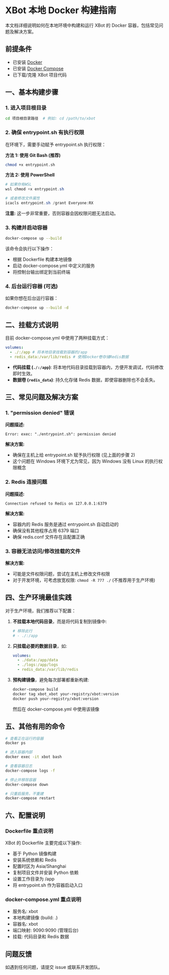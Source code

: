 # XBot 本地 Docker 构建指南

本文档详细说明如何在本地环境中构建和运行 XBot 的 Docker 容器，包括常见问题及解决方案。

## 前提条件

- 已安装 [Docker](https://docs.docker.com/get-docker/)
- 已安装 [Docker Compose](https://docs.docker.com/compose/install/)
- 已下载/克隆 XBot 项目代码

## 一、基本构建步骤

### 1. 进入项目根目录

```bash
cd 项目根目录路径  # 例如: cd /path/to/xbot
```

### 2. 确保 entrypoint.sh 有执行权限

在环境下，需要手动赋予 entrypoint.sh 执行权限：

**方法 1: 使用 Git Bash (推荐)**

```bash
chmod +x entrypoint.sh
```

**方法 2: 使用 PowerShell**

```powershell
# 如果你有WSL
wsl chmod +x entrypoint.sh

# 或者修改文件属性
icacls entrypoint.sh /grant Everyone:RX
```

**注意:** 这一步非常重要，否则容器会因权限问题无法启动。

### 3. 构建并启动容器

```bash
docker-compose up --build
```

该命令会执行以下操作：

- 根据 Dockerfile 构建本地镜像
- 启动 docker-compose.yml 中定义的服务
- 将控制台输出绑定到当前终端

### 4. 后台运行容器 (可选)

如果你想在后台运行容器：

```bash
docker-compose up --build -d
```

## 二、挂载方式说明

目前 docker-compose.yml 中使用了两种挂载方式：

```yaml
volumes:
  - ./:/app # 将本地目录挂载到容器的/app
  - redis_data:/var/lib/redis # 使用Docker卷存储Redis数据
```

- **代码挂载 (`./:/app`)**: 将本地代码目录挂载到容器内，方便开发调试，代码修改即时生效。
- **数据卷 (`redis_data`)**: 持久化存储 Redis 数据，即使容器删除也不会丢失。

## 三、常见问题及解决方案

### 1. "permission denied" 错误

**问题描述:**

```
Error: exec: "./entrypoint.sh": permission denied
```

**解决方案:**

- 确保在主机上给 entrypoint.sh 赋予执行权限 (见上面的步骤 2)
- 这个问题在 Windows 环境下尤为常见，因为 Windows 没有 Linux 的执行权限概念

### 2. Redis 连接问题

**问题描述:**

```
Connection refused to Redis on 127.0.0.1:6379
```

**解决方案:**

- 容器内的 Redis 服务是通过 entrypoint.sh 自动启动的
- 确保没有其他程序占用 6379 端口
- 确保 redis.conf 文件存在且配置正确

### 3. 容器无法访问/修改挂载的文件

**解决方案:**

- 可能是文件权限问题，尝试在主机上修改文件权限
- 对于开发环境，可考虑放宽权限: `chmod -R 777 ./` (不推荐用于生产环境)

## 四、生产环境最佳实践

对于生产环境，我们推荐以下配置：

1. **不挂载本地代码目录**，而是将代码复制到镜像中:

   ```yaml
   # 移除此行
   # - ./:/app
   ```

2. **只挂载必要的数据目录**，如:

   ```yaml
   volumes:
     - ./data:/app/data
     - ./logs:/app/logs
     - redis_data:/var/lib/redis
   ```

3. **预构建镜像**，避免每次部署都重新构建:
   ```bash
   docker-compose build
   docker tag xbot_xbot your-registry/xbot:version
   docker push your-registry/xbot:version
   ```
   然后在 docker-compose.yml 中使用该镜像

## 五、其他有用的命令

```bash
# 查看正在运行的容器
docker ps

# 进入容器内部
docker exec -it xbot bash

# 查看容器日志
docker-compose logs -f

# 停止并移除容器
docker-compose down

# 只重启服务，不重建
docker-compose restart
```

## 六、配置说明

### Dockerfile 重点说明

XBot 的 Dockerfile 主要完成以下操作:

- 基于 Python 镜像构建
- 安装系统依赖和 Redis
- 配置时区为 Asia/Shanghai
- 复制项目文件并安装 Python 依赖
- 设置工作目录为 /app
- 将 entrypoint.sh 作为容器启动入口

### docker-compose.yml 重点说明

- 服务名: xbot
- 本地构建镜像 (build: .)
- 容器名: xbot
- 端口映射: 9090:9090 (管理后台)
- 挂载: 代码目录和 Redis 数据

## 问题反馈

如遇到任何问题，请提交 issue 或联系开发团队。
